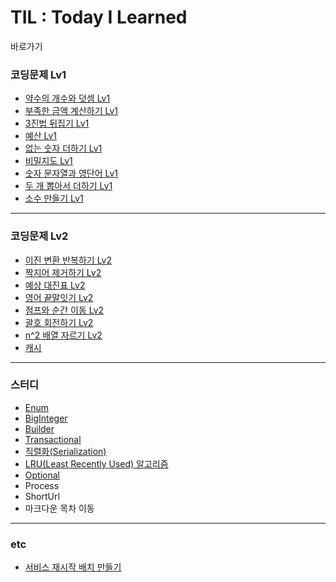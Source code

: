 # TIL : Today I Learned
바로가기


### 코딩문제 Lv1
   * [약수의 개수와 덧셈 Lv1](programmers/%EC%95%BD%EC%88%98%EC%9D%98%20%EA%B0%9C%EC%88%98%EC%99%80%20%EB%8D%A7%EC%85%88%20Lv1.md)   
   * [부족한 금액 계산하기 Lv1](programmers/%EB%B6%80%EC%A1%B1%ED%95%9C%20%EA%B8%88%EC%95%A1%20%EA%B3%84%EC%82%B0%ED%95%98%EA%B8%B0%20Lv1.md)
   * [3진법 뒤집기 Lv1](programmers/3%EC%A7%84%EB%B2%95%20%EB%92%A4%EC%A7%91%EA%B8%B0%20Lv1.md)
   * [예산 Lv1](programmers/%EC%98%88%EC%82%B0%20Lv1.md)
   * [없는 숫자 더하기 Lv1](programmers/%EC%97%86%EB%8A%94%20%EC%88%AB%EC%9E%90%20%EB%8D%94%ED%95%98%EA%B8%B0%20Lv1.md)
   * [비밀지도 Lv1](programmers/%EB%B9%84%EB%B0%80%EC%A7%80%EB%8F%84%20Lv1.md)
   * [숫자 문자열과 영단어 Lv1](programmers/%EC%88%AB%EC%9E%90%20%EB%AC%B8%EC%9E%90%EC%97%B4%EA%B3%BC%20%EC%98%81%EB%8B%A8%EC%96%B4%20Lv1.md)  
   * [두 개 뽑아서 더하기 Lv1](programmers/%EB%91%90%20%EA%B0%9C%20%EB%BD%91%EC%95%84%EC%84%9C%20%EB%8D%94%ED%95%98%EA%B8%B0%20Lv1.md)
   * [소수 만들기 Lv1](programmers/%EC%86%8C%EC%88%98%20%EB%A7%8C%EB%93%A4%EA%B8%B0%20Lv1.md)
   ***
### 코딩문제 Lv2
   * [이진 변환 반복하기 Lv2](programmers/%EC%9D%B4%EC%A7%84%20%EB%B3%80%ED%99%98%20%EB%B0%98%EB%B3%B5%ED%95%98%EA%B8%B0%20Lv2.md)
   * [짝지어 제거하기 Lv2](programmers/%EC%A7%9D%EC%A7%80%EC%96%B4%20%EC%A0%9C%EA%B1%B0%ED%95%98%EA%B8%B0%20Lv2.md)
   * [예상 대진표 Lv2](programmers/%EC%98%88%EC%83%81%20%EB%8C%80%EC%A7%84%ED%91%9C%20Lv2.md)
   * [영어 끝말잇기 Lv2](programmers/%EC%98%81%EC%96%B4%20%EB%81%9D%EB%A7%90%EC%9E%87%EA%B8%B0%20Lv2.md)
   * [점프와 순간 이동 Lv2](programmers/%EC%A0%90%ED%94%84%EC%99%80%20%EC%88%9C%EA%B0%84%20%EC%9D%B4%EB%8F%99%20Lv2.md)
   * [괄호 회전하기 Lv2](programmers/%EA%B4%84%ED%98%B8%20%ED%9A%8C%EC%A0%84%ED%95%98%EA%B8%B0%20Lv2.md)
   * [n^2 배열 자르기 Lv2](programmers/n%5E2%20%EB%B0%B0%EC%97%B4%20%EC%9E%90%EB%A5%B4%EA%B8%B0%20Lv2.md)
   * [캐시](programmers/%EC%BA%90%EC%8B%9C%20Lv2.md)
   ***
### 스터디
   * [Enum](study/enum.md)
   * [BigInteger](study/bigInteger.md)
   * [Builder](study/builder.md)
   * [Transactional](study/transactional.md)
   * [직렬화(Serialization)](study/serialization.md)
   * [LRU(Least Recently Used) 알고리즘](study/lru.md)
   * [Optional](study/optional.md)
   * Process
   * ShortUrl
   * 마크다운 목차 이동
   ***
### etc
   * [서비스 재시작 배치 만들기](etc/%EC%84%9C%EB%B9%84%EC%8A%A4%20%EC%9E%AC%EC%8B%9C%EC%9E%91%20%EB%B0%B0%EC%B9%98%20%EB%A7%8C%EB%93%A4%EA%B8%B0.md)


   